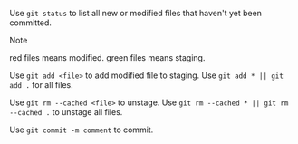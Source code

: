        
Use `git status` to list all new or modified files that haven't yet been committed.
> [!NOTE]
> red files means modified.
> green files means staging.

Use `git add <file>` to add modified file to staging. Use `git add * || git add .` for all files.

Use `git rm --cached <file>` to unstage. Use `git rm --cached * || git rm --cached .` to unstage all files.

Use `git commit -m comment` to commit.
